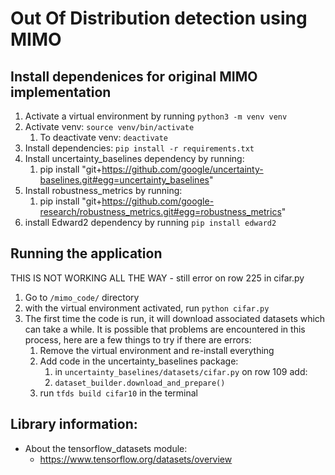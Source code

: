 # Out Of Distribution detection using MIMO

## Install dependenices for original MIMO implementation
1. Activate a virtual environment by running `python3 -m venv venv`
1. Activate venv: `source venv/bin/activate`
    1. To deactivate venv: `deactivate`
1. Install dependencies: `pip install -r requirements.txt`
1. Install uncertainty_baselines dependency by running:
    1. pip install "git+https://github.com/google/uncertainty-baselines.git#egg=uncertainty_baselines"
1. Install robustness_metrics by running:
    1. pip install "git+https://github.com/google-research/robustness_metrics.git#egg=robustness_metrics"
1. install Edward2 dependency by running `pip install edward2`

## Running the application
THIS IS NOT WORKING ALL THE WAY - still error on row 225 in cifar.py

1. Go to `/mimo_code/` directory
1. with the virtual environment activated, run `python cifar.py`
1. The first time the code is run, it will download associated datasets which can take a while. It is possible that problems are encountered in this process, here are a few things to try if there are errors:
    1. Remove the virtual environment and re-install everything
    1. Add code in the uncertainty_baselines package:
        1. in `uncertainty_baselines/datasets/cifar.py` on row 109 add:
        1. `dataset_builder.download_and_prepare()`
    1. run `tfds build cifar10` in the terminal

## Library information:
- About the tensorflow_datasets module:
    - https://www.tensorflow.org/datasets/overview
